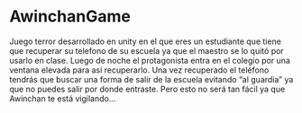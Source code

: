 # AwinchanGame
Juego terror desarrollado en unity en el que eres un estudiante que tiene que recuperar su telefono de su escuela ya que el maestro se lo quitó por usarlo en clase. Luego de noche el protagonista entra en el colegio por una ventana elevada para así recuperarlo. Una vez recuperado el teléfono tendrás que buscar una forma de salir de la escuela evitando “al guardia” ya que no puedes salir por donde entraste. Pero esto no será tan fácil ya que Awinchan te está vigilando...
